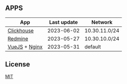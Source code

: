 ## APPS

| App                                                       | Last update | Network       |
|-----------------------------------------------------------|-------------|---------------|
| [Clickhouse](https://clickhouse.com/)                     | 2023-06-02  | 10.30.11.0/24 |
| [Redmine](https://www.redmine.org/)                       | 2023-05-27  | 10.30.10.0/24 |
| [VueJS](https://vuejs.org/) + [Nginx](https://nginx.org/) | 2023-05-31  | default       |

## License

[MIT](./LICENSE)
